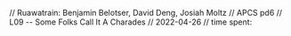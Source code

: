 // Ruawatrain: Benjamin Belotser, David Deng, Josiah Moltz
// APCS pd6
// L09 -- Some Folks Call It A Charades
// 2022-04-26
// time spent:
